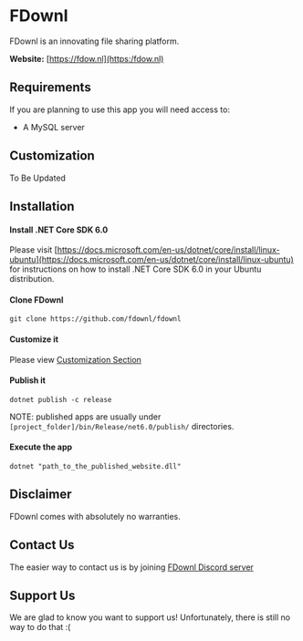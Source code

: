 # FDownl

FDownl is an innovating file sharing platform.

**Website:** [https://fdow.nl](https:/fdow.nl)

## Requirements

If you are planning to use this app you will need access to:

- A MySQL server

## Customization

To Be Updated

## Installation

#### Install .NET Core SDK 6.0

Please visit [https://docs.microsoft.com/en-us/dotnet/core/install/linux-ubuntu](https://docs.microsoft.com/en-us/dotnet/core/install/linux-ubuntu) for instructions on how to install .NET Core SDK 6.0 in your Ubuntu distribution.

#### Clone FDownl

```
git clone https://github.com/fdownl/fdownl
```

#### Customize it

Please view [Customization Section](#Customization)

#### Publish it

```
dotnet publish -c release
```

NOTE: published apps are usually under `[project_folder]/bin/Release/net6.0/publish/` directories.

#### Execute the app

```
dotnet "path_to_the_published_website.dll"
```

## Disclaimer

FDownl comes with absolutely no warranties.

## Contact Us

The easier way to contact us is by joining [FDownl Discord server](https://discord.gg/kcwrA3Nqfr)

## Support Us

We are glad to know you want to support us! Unfortunately, there is still no way to do that :(
